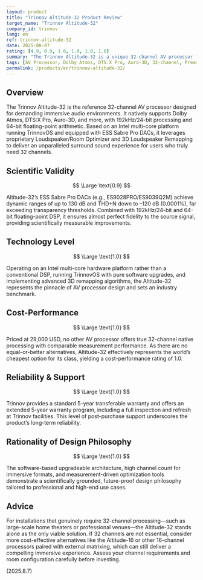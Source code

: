 ```yaml
---
layout: product
title: "Trinnov Altitude-32 Product Review"
target_name: "Trinnov Altitude-32"
company_id: trinnov
lang: en
ref: trinnov-altitude-32
date: 2025-08-07
rating: [4.9, 0.9, 1.0, 1.0, 1.0, 1.0]
summary: "The Trinnov Altitude-32 is a unique 32-channel AV processor from France, featuring ESS Sabre Pro DACs and an Intel multi-core platform for industry-leading measurement performance. It is the only solution for true 32-channel immersive environments, priced at 29,000 USD."
tags: [AV Processor, Dolby Atmos, DTS:X Pro, Auro-3D, 32-channel, Preamplifier]
permalink: /products/en/trinnov-altitude-32/
---
```

## Overview

The Trinnov Altitude-32 is the reference 32-channel AV processor designed for demanding immersive audio environments. It natively supports Dolby Atmos, DTS:X Pro, Auro-3D, and more, with 192kHz/24-bit processing and 64-bit floating-point arithmetic. Based on an Intel multi-core platform running TrinnovOS and equipped with ESS Sabre Pro DACs, it leverages proprietary Loudspeaker/Room Optimizer and 3D Loudspeaker Remapping to deliver an unparalleled surround sound experience for users who truly need 32 channels. 

## Scientific Validity

$$ \Large \text{0.9} $$

Altitude-32’s ESS Sabre Pro DACs (e.g., ES9028PRO/ES9039Q2M) achieve dynamic ranges of up to 130 dB and THD+N down to –120 dB (0.0001%), far exceeding transparency thresholds. Combined with 192kHz/24-bit and 64-bit floating-point DSP, it ensures almost perfect fidelity to the source signal, providing scientifically measurable improvements. 

## Technology Level

$$ \Large \text{1.0} $$

Operating on an Intel multi-core hardware platform rather than a conventional DSP, running TrinnovOS with pure software upgrades, and implementing advanced 3D remapping algorithms, the Altitude-32 represents the pinnacle of AV processor design and sets an industry benchmark. 

## Cost-Performance

$$ \Large \text{1.0} $$

Priced at 29,000 USD, no other AV processor offers true 32-channel native processing with comparable measurement performance. As there are no equal-or-better alternatives, Altitude-32 effectively represents the world’s cheapest option for its class, yielding a cost-performance rating of 1.0. 

## Reliability & Support

$$ \Large \text{1.0} $$

Trinnov provides a standard 5-year transferable warranty and offers an extended 5-year warranty program, including a full inspection and refresh at Trinnov facilities. This level of post-purchase support underscores the product’s long-term reliability. 

## Rationality of Design Philosophy

$$ \Large \text{1.0} $$

The software-based upgradeable architecture, high channel count for immersive formats, and measurement-driven optimization tools demonstrate a scientifically grounded, future-proof design philosophy tailored to professional and high-end use cases. 

## Advice

For installations that genuinely require 32-channel processing—such as large-scale home theaters or professional venues—the Altitude-32 stands alone as the only viable solution. If 32 channels are not essential, consider more cost-effective alternatives like the Altitude-16 or other 16-channel processors paired with external matrixing, which can still deliver a compelling immersive experience. Assess your channel requirements and room configuration carefully before investing.

(2025.8.7)

